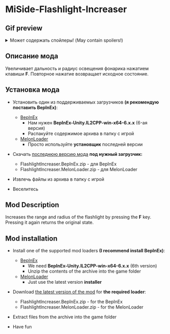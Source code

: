 # MiSide-Flashlight-Increaser

## Gif preview

<details>
  <summary>Может содержать спойлеры! (May contain spoilers!)</summary>
    <img src="./img/preview.gif" alt="gif preview">
</details>

## Описание мода

Увеличивает дальность и радиус освещения фонарика нажатием клавиши **F**. Повторное нажатие возвращает исходное состояние.

## Установка мода

- Установить один из поддерживаемых загрузчиков **(я рекомендую поставить BepInEx)**:

  - [BepInEx](https://github.com/BepInEx/BepInEx/releases)
    - Нам нужен **BepInEx-Unity.IL2CPP-win-x64-6.x.x** (6-ая версия)
    - Распакуйте содержимое архива в папку с игрой
  - [MelonLoader](https://github.com/LavaGang/MelonLoader/releases)
    - Просто используйте **установщик** последней версии

- Скачать [последнюю версию мода](https://github.com/MrSago/MiSide-Flashlight-Increaser/releases/latest) **под нужный загрузчик:**

  - FlashlightIncreaser.BepInEx.zip - для BepInEx
  - FlashlightIncreaser.MelonLoader.zip - для MelonLoader

- Извлечь файлы из архива в папку с игрой

- Веселитесь

## Mod Description

Increases the range and radius of the flashlight by pressing the **F** key. Pressing it again returns the original state.

## Mod installation

- Install one of the supported mod loaders **(I recommend install BepInEx)**:

  - [BepInEx](https://github.com/BepInEx/BepInEx/releases)
    - We need **BepInEx-Unity.IL2CPP-win-x64-6.x.x** (6th version)
    - Unzip the contents of the archive into the game folder
  - [MelonLoader](https://github.com/LavaGang/MelonLoader/releases)
    - Just use the latest version **installer**

- Download [the latest version of the mod](https://github.com/MrSago/MiSide-Flashlight-Increaser/releases/latest) for **the required loader**:

  - FlashlightIncreaser.BepInEx.zip - for the BepInEx
  - FlashlightIncreaser.MelonLoader.zip - for the MelonLoader

- Extract files from the archive into the game folder

- Have fun
